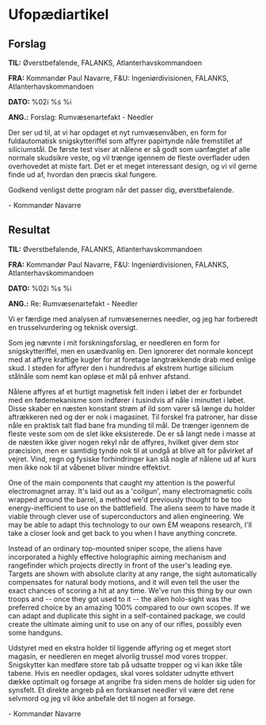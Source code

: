 # Ufopædiartikel

## Forslag

**TIL:** Øverstbefalende, FALANKS, Atlanterhavskommandoen

**FRA:** Kommandør Paul Navarre, F&U: Ingeniørdivisionen, FALANKS,
Atlanterhavskommandoen

**DATO:** %02i %s %i

**ANG.:** Forslag: Rumvæsenartefakt - Needler

Der ser ud til, at vi har opdaget et nyt rumvæsenvåben, en form for
fuldautomatisk snigskytteriffel som affyrer papirtynde nåle fremstillet
af siliciumstål. De første test viser at nålene er så godt som uanfægtet
af alle normale skudsikre veste, og vil trænge igennem de fleste
overflader uden overhovedet at miste fart. Det er et meget interessant
design, og vi vil gerne finde ud af, hvordan den præcis skal fungere.

Godkend venligst dette program når det passer dig, øverstbefalende.

\- Kommandør Navarre

## Resultat

**TIL:** Øverstbefalende, FALANKS, Atlanterhavskommandoen

**FRA:** Kommandør Paul Navarre, F&U: Ingeniørdivisionen, FALANKS,
Atlanterhavskommandoen

**DATO:** %02i %s %i

**ANG.:** Re: Rumvæsenartefakt - Needler

Vi er færdige med analysen af rumvæsenernes needler, og jeg har
forberedt en trusselvurdering og teknisk oversigt.

Som jeg nævnte i mit forskningsforslag, er needleren en form for
snigskytteriffel, men en usædvanlig en. Den ignorerer det normale
koncept med at affyre kraftige kugler for at foretage langtrækkende drab
med enlige skud. I steden for affyrer den i hundredvis af ekstrem
hurtige silicium stålnåle som nemt kan opløse et mål på enhver afstand.

Nålene affyres af et hurtigt magnetisk felt inden i løbet der er
forbundet med en fødemekanisme som indfører i tusindvis af nåle i
minuttet i løbet. Disse skaber en næsten konstant strøm af ild som varer
så længe du holder aftrækkeren ned og der er nok i magasinet. Til
forskel fra patroner, har disse nåle en praktisk talt flad bane fra
munding til mål. De trænger igennem de fleste veste som om de slet ikke
eksisterede. De er så langt nede i masse at de næsten ikke giver nogen
rekyl når de affyres, hvilket giver dem stor præcision, men er samtidig
tynde nok til at undgå at blive alt for påvirket af vejret. Vind, regn
og fysiske forhindringer kan slå nogle af nålene ud af kurs men ikke nok
til at våbenet bliver mindre effektivt.

One of the main components that caught my attention is the powerful
electromagnet array. It's laid out as a 'coilgun', many electromagnetic
coils wrapped around the barrel, a method we'd previously thought to be
too energy-inefficient to use on the battlefield. The aliens seem to
have made it viable through clever use of superconductors and alien
engineering. We may be able to adapt this technology to our own EM
weapons research, I'll take a closer look and get back to you when I
have anything concrete.

Instead of an ordinary top-mounted sniper scope, the aliens have
incorporated a highly effective holographic aiming mechanism and
rangefinder which projects directly in front of the user's leading eye.
Targets are shown with absolute clarity at any range, the sight
automatically compensates for natural body motions, and it will even
tell the user the exact chances of scoring a hit at any time. We've run
this thing by our own troops and -- once they got used to it -- the
alien holo-sight was the preferred choice by an amazing 100% compared to
our own scopes. If we can adapt and duplicate this sight in a
self-contained package, we could create the ultimate aiming unit to use
on any of our rifles, possibly even some handguns.

Udstyret med en ekstra holder til liggende affyring og et meget stort
magasin, er needleren en meget alvorlig trussel mod vores tropper.
Snigskytter kan medføre store tab på udsatte tropper og vi kan ikke tåle
tabene. Hvis en needler opdages, skal vores soldater udnytte ethvert
dække optimalt og forsøge at angribe fra siden mens de holder sig uden
for synsfelt. Et direkte angreb på en forskanset needler vil være det
rene selvmord og jeg vil ikke anbefale det til nogen at forsøge.

\- Kommandør Navarre